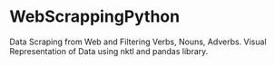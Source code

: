 # WebScrappingPython
Data Scraping from Web and Filtering Verbs, Nouns, Adverbs. Visual Representation of Data using nktl and pandas library.
